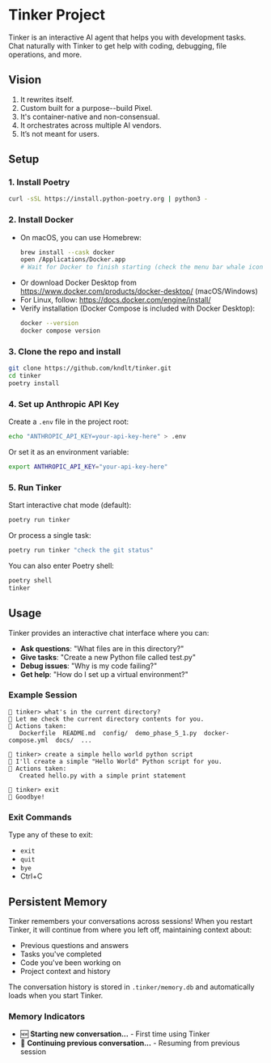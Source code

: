 # Tinker Project

Tinker is an interactive AI agent that helps you with development tasks. Chat naturally with Tinker to get help with coding, debugging, file operations, and more.

## Vision

1. It rewrites itself.
2. Custom built for a purpose--build Pixel.
3. It's container-native and non-consensual.
4. It orchestrates across multiple AI vendors.
5. It’s not meant for users.

## Setup

### 1. Install Poetry

```bash
curl -sSL https://install.python-poetry.org | python3 -
```

### 2. Install Docker

- On macOS, you can use Homebrew:
  ```sh
  brew install --cask docker
  open /Applications/Docker.app
  # Wait for Docker to finish starting (check the menu bar whale icon)
  ```
- Or download Docker Desktop from https://www.docker.com/products/docker-desktop/ (macOS/Windows)
- For Linux, follow: https://docs.docker.com/engine/install/
- Verify installation (Docker Compose is included with Docker Desktop):
  ```sh
  docker --version
  docker compose version
  ```

### 3. Clone the repo and install

```bash
git clone https://github.com/kndlt/tinker.git
cd tinker
poetry install
```

### 4. Set up Anthropic API Key

Create a `.env` file in the project root:

```bash
echo "ANTHROPIC_API_KEY=your-api-key-here" > .env
```

Or set it as an environment variable:

```bash
export ANTHROPIC_API_KEY="your-api-key-here"
```

### 5. Run Tinker

Start interactive chat mode (default):
```bash
poetry run tinker
```

Or process a single task:
```bash
poetry run tinker "check the git status"
```

You can also enter Poetry shell:
```bash
poetry shell
tinker
```

## Usage

Tinker provides an interactive chat interface where you can:

- **Ask questions**: "What files are in this directory?"
- **Give tasks**: "Create a new Python file called test.py"
- **Debug issues**: "Why is my code failing?"
- **Get help**: "How do I set up a virtual environment?"

### Example Session

```
🧪 tinker> what's in the current directory?
🤖 Let me check the current directory contents for you.
🔧 Actions taken:
   Dockerfile  README.md  config/  demo_phase_5_1.py  docker-compose.yml  docs/  ...

🧪 tinker> create a simple hello world python script
🤖 I'll create a simple "Hello World" Python script for you.
🔧 Actions taken:
   Created hello.py with a simple print statement

🧪 tinker> exit
👋 Goodbye!
```

### Exit Commands

Type any of these to exit:
- `exit`
- `quit` 
- `bye`
- Ctrl+C

## Persistent Memory

Tinker remembers your conversations across sessions! When you restart Tinker, it will continue from where you left off, maintaining context about:

- Previous questions and answers
- Tasks you've completed
- Code you've been working on
- Project context and history

The conversation history is stored in `.tinker/memory.db` and automatically loads when you start Tinker.

### Memory Indicators

- 🆕 **Starting new conversation...** - First time using Tinker
- 🧠 **Continuing previous conversation...** - Resuming from previous session

